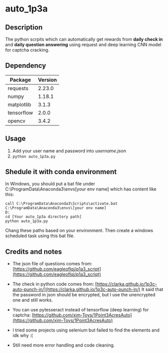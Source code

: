# auto_1p3a

## Description
The python scrpits which can automatically get rewards from **daily check in** and **daily question answering** using request and deep learning CNN model for captcha cracking.

## Dependency
|  Package| Version |
|--|--|
| requests| 2.23.0 |
| numpy | 1.18.1 |
| matplotlib | 3.1.3 |
|tensorflow|2.0.0|
|opencv|3.4.2|

## Usage

 1. Add your user name and password into *username.json*
 2. `python auto_1p3a.py`

	

## Shedule it with conda environment
In Windows, you should put a bat file under C:\ProgramData\Anaconda3\envs\[your env name] which has content like this:

	call C:\ProgramData\Anaconda3\Scripts\activate.bat C:\ProgramData\Anaconda3\envs\[your env name]
    D:
    cd [Your auto_1p3a directory path]
    python auto_1p3a.py

Chang these paths based on your environment. 
Then create a windows scheduled task using this bat file.

## Credits and notes

 - The json file of questions comes from:
   [https://github.com/eagleoflqj/p1a3_script](https://github.com/eagleoflqj/p1a3_script)
 - The check in python code comes from:
   [https://clarka.github.io/1p3c-auto-punch-in/](https://clarka.github.io/1p3c-auto-punch-in/)
 It said that the password in json should be encrypted, but I use the unencrypted one and still works.
 - You can use pytesseract instead of tensorflow (deep learning) for captcha: [https://github.com/xjm-Toys/1Point3AcresAuto](https://github.com/xjm-Toys/1Point3AcresAuto)   
   
 - I tried some projects using selenium but failed to find the elements and idk why :(
 - Still need more error handling and code cleaning.